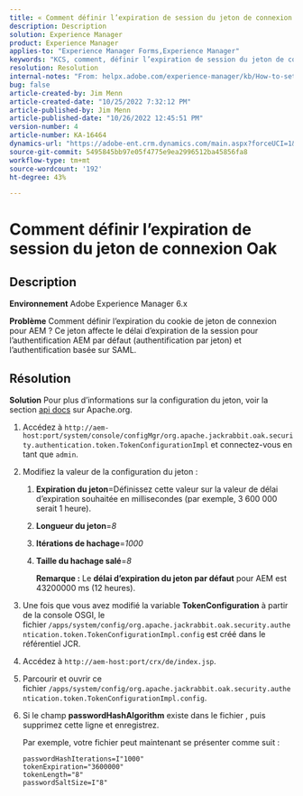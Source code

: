 ```yaml
---
title: « Comment définir l’expiration de session du jeton de connexion Oak »
description: Description
solution: Experience Manager
product: Experience Manager
applies-to: "Experience Manager Forms,Experience Manager"
keywords: "KCS, comment, définir l’expiration de session du jeton de connexion Oak, AEM, Adobe Experience Manager, Adobe Experience Manager Forms"
resolution: Resolution
internal-notes: "From: helpx.adobe.com/experience-manager/kb/How-to-set-token-session-expiration-AEM.html"
bug: false
article-created-by: Jim Menn
article-created-date: "10/25/2022 7:32:12 PM"
article-published-by: Jim Menn
article-published-date: "10/26/2022 12:45:51 PM"
version-number: 4
article-number: KA-16464
dynamics-url: "https://adobe-ent.crm.dynamics.com/main.aspx?forceUCI=1&pagetype=entityrecord&etn=knowledgearticle&id=a555c5b5-9b54-ed11-bba2-6045bd006b4b"
source-git-commit: 5495845bb97e05f4775e9ea2996512ba45856fa8
workflow-type: tm+mt
source-wordcount: '192'
ht-degree: 43%

---
```


# Comment définir l’expiration de session du jeton de connexion Oak

## Description


<b>Environnement</b>
Adobe Experience Manager 6.x

<b>Problème</b>
Comment définir l’expiration du cookie de jeton de connexion pour AEM ?
Ce jeton affecte le délai d’expiration de la session pour l’authentification AEM par défaut (authentification par jeton) et l’authentification basée sur SAML.






## Résolution


<b>Solution</b>
Pour plus d’informations sur la configuration du jeton, voir la section [api docs](https://jackrabbit.apache.org/oak/docs/apidocs/org/apache/jackrabbit/oak/security/authentication/token/TokenConfigurationImpl.html) sur Apache.org.

1. Accédez à `http://aem-host:port/system/console/configMgr/org.apache.jackrabbit.oak.security.authentication.token.TokenConfigurationImpl` et connectez-vous en tant que `admin`.
2. Modifiez la valeur de la configuration du jeton :

   1. <b>Expiration du jeton</b>=Définissez cette valeur sur la valeur de délai d’expiration souhaitée en millisecondes (par exemple, 3 600 000 serait 1 heure).
   2. <b>Longueur du jeton</b>=*8*
   3. <b>Itérations de hachage</b>=*1000*
   4. <b>Taille du hachage salé</b>=*8*

      <b>Remarque :</b> Le <b>délai d’expiration du jeton par défaut</b> pour AEM est 43200000 ms (12 heures).
3. Une fois que vous avez modifié la variable <b>TokenConfiguration</b> à partir de la console OSGI, le fichier<b> </b>`/apps/system/config/org.apache.jackrabbit.oak.security.authentication.token.TokenConfigurationImpl.config`<b> </b>est créé dans le référentiel JCR.
4. Accédez à `http://aem-host:port/crx/de/index.jsp`.
5. Parcourir et ouvrir ce fichier `/apps/system/config/org.apache.jackrabbit.oak.security.authentication.token.TokenConfigurationImpl.config`.
6. Si le champ <b>passwordHashAlgorithm</b> existe dans le fichier , puis supprimez cette ligne et enregistrez.

   Par exemple, votre fichier peut maintenant se présenter comme suit :


   ```
   passwordHashIterations=I"1000"
   tokenExpiration="3600000"
   tokenLength="8"
   passwordSaltSize=I"8"
   ```


